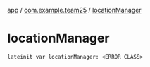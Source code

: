 [app](../index.md) / [com.example.team25](index.md) / [locationManager](./location-manager.md)

# locationManager

`lateinit var locationManager: <ERROR CLASS>`